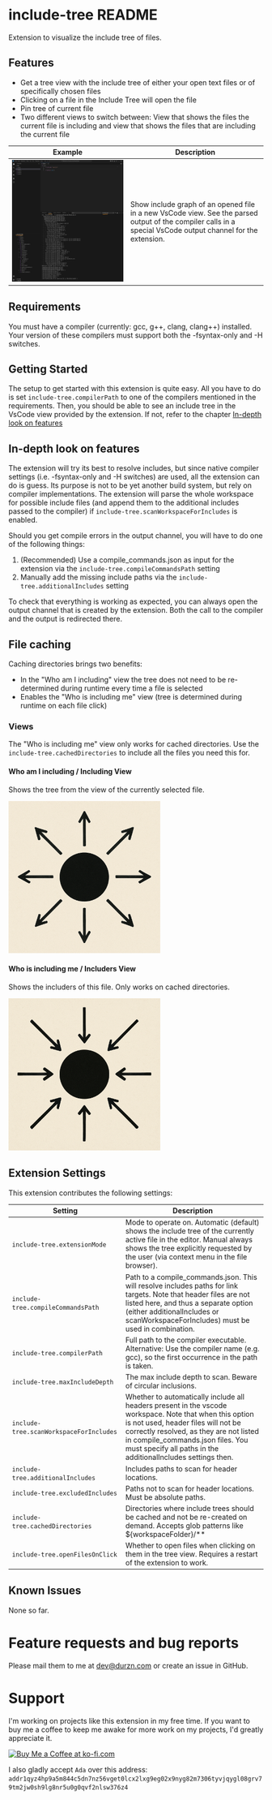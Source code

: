 # include-tree README

Extension to visualize the include tree of files.

## Features

- Get a tree view with the include tree of either your open text files or of specifically chosen files
- Clicking on a file in the Include Tree will open the file
- Pin tree of current file
- Two different views to switch between: View that shows the files the current file is including and view that shows the files that are including the current file

| Example                    | Description                                                                                                                                                  |
| -------------------------- | ------------------------------------------------------------------------------------------------------------------------------------------------------------ |
|![](assets/example.png)     | Show include graph of an opened file in a new VsCode view. See the parsed output of the compiler calls in a special VsCode output channel for the extension. |

## Requirements

You must have a compiler (currently: gcc, g++, clang, clang++) installed.
Your version of these compilers must support both the -fsyntax-only and -H switches.

## Getting Started

The setup to get started with this extension is quite easy.
All you have to do is set `include-tree.compilerPath` to one of the compilers mentioned in the requirements.
Then, you should be able to see an include tree in the VsCode view provided by the extension.
If not, refer to the chapter [In-depth look on features](#in-depth-look-on-features)

## In-depth look on features

The extension will try its best to resolve includes, but since native compiler settings (i.e. -fsyntax-only and -H switches) are used, all the extension can do is guess. Its purpose is not to be yet another build system, but rely on compiler implementations.
The extension will parse the whole workspace for possible include files (and append them to the additional includes passed to the compiler) if `include-tree.scanWorkspaceForIncludes` is enabled.

Should you get compile errors in the output channel, you will have to do one of the following things:

1. (Recommended) Use a compile_commands.json as input for the extension via the `include-tree.compileCommandsPath` setting
2. Manually add the missing include paths via the `include-tree.additionalIncludes` setting

To check that everything is working as expected, you can always open the output channel that is created by the extension. Both the call to the compiler
and the output is redirected there.

## File caching

Caching directories brings two benefits:
- In the "Who am I including" view the tree does not need to be re-determined during runtime every time a file is selected
- Enables the "Who is including me" view (tree is determined during runtime on each file click)

### Views

The "Who is including me" view only works for cached directories. Use the `include-tree.cachedDirectories` to include all the files you need this for.

#### Who am I including / Including View

Shows the tree from the view of the currently selected file.

<img src="assets/whoAmIIncludingView.png" alt="image" width="300"/>  

#### Who is including me / Includers View

Shows the includers of this file. Only works on cached directories.

<img src="assets/whoIsIncludingMeView.png" alt="image" width="300"/>  

## Extension Settings

This extension contributes the following settings:

| Setting                                   | Description                                                                                                                                                                                                      |
| ----------------------------------------- | ---------------------------------------------------------------------------------------------------------------------------------------------------------------------------------------------------------------- |
| `include-tree.extensionMode`              | Mode to operate on. Automatic (default) shows the include tree of the currently active file in the editor. Manual always shows the tree explicitly requested by the user (via context menu in the file browser). |
| `include-tree.compileCommandsPath`        | Path to a compile_commands.json. This will resolve includes paths for link targets. Note that header files are not listed here, and thus a separate option (either additionalIncludes or scanWorkspaceForIncludes) must be used in combination. |
| `include-tree.compilerPath`               | Full path to the compiler executable. Alternative: Use the compiler name (e.g. gcc), so the first occurrence in the path is taken.                                                                               |
| `include-tree.maxIncludeDepth`            | The max include depth to scan. Beware of circular inclusions.                                                                                                                                                    |
| `include-tree.scanWorkspaceForIncludes`   | Whether to automatically include all headers present in the vscode workspace. Note that when this option is not used, header files will not be correctly resolved, as they are not listed in compile_commands.json files. You must specify all paths in the additionalIncludes settings then.  |
| `include-tree.additionalIncludes`         | Includes paths to scan for header locations.                                                                                                                                                                     |
| `include-tree.excludedIncludes`           | Paths not to scan for header locations. Must be absolute paths.                                                                                                                                                  |
| `include-tree.cachedDirectories`          | Directories where include trees should be cached and not be re-created on demand. Accepts glob patterns like ${workspaceFolder}/**                                                                                                                                                  |
| `include-tree.openFilesOnClick`          | Whether to open files when clicking on them in the tree view. Requires a restart of the extension to work. |

## Known Issues

None so far.

# Feature requests and bug reports
Please mail them to me at dev@durzn.com or create an issue in GitHub.

# Support
I'm working on projects like this extension in my free time. 
If you want to buy me a coffee to keep me awake for more work on my projects, I'd greatly appreciate it.

<a href='https://ko-fi.com/H2H4Q3C6N' target='_blank'><img height='36' style='border:0px;height:36px;' src='https://storage.ko-fi.com/cdn/kofi2.png?v=3' border='0' alt='Buy Me a Coffee at ko-fi.com' /></a>

I also gladly accept ``Ada`` over this address: ``addr1qyz4hp9a5m844c5dn7nz56vget0lcx2lxg9eg02x9nyg82m7306tyvjqygl08grv79tm2jw0sh9lg8nr5u0g0qvf2nlsw376z4``
